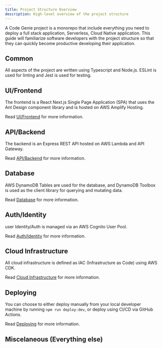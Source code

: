 ```yaml
---
title: Project Structure Overview
description: High-level overview of the project structure
---
```


A Code Genie project is a monorepo that include everything you need to deploy a full stack application, Serverless, Cloud Native application. This guide will familiarize software developers with the project structure so that they can quickly become productive developing their application.

## Common
All aspects of the project are written using Typescript and Node.js. ESLint is used for linting and Jest is used for testing.

## UI/Frontend

The frontend is a React Next.js Single Page Application (SPA) that uses the Ant Design component library and is hosted on AWS Amplify Hosting.

Read [UI/Frontend](./ui-frontend.md) for more information.

## API/Backend

The backend is an Express REST API hosted on AWS Lambda and API Gateway.

Read [API/Backend](./api-backend.md) for more information.

## Database

AWS DynamoDB Tables are used for the database, and DynamoDB Toolbox is used as the client library for querying and mutating data.

Read [Database](./database.md) for more information.

## Auth/Identity

user Identity/Auth is managed via an AWS Cognito User Pool.

Read [Auth/Identity](./auth-identity.md) for more information.

## Cloud Infrastructure

All cloud infrastructure is defined as IAC (Infrastructure as Code) using AWS CDK.

Read [Cloud Infrastructure](./cloud-infrastructure.md) for more information.

## Deploying

You can choose to either deploy manually from your local developer machine by running `npm run deploy:dev`, or deploy using CI/CD via GitHub Actions.

Read [Deploying](./deploying.md) for more information.


## Miscelaneous (Everything else)
